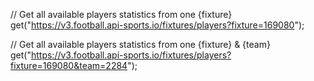 // Get all available players statistics from one {fixture}
get("https://v3.football.api-sports.io/fixtures/players?fixture=169080");

// Get all available players statistics from one {fixture} & {team}
get("https://v3.football.api-sports.io/fixtures/players?fixture=169080&team=2284");
